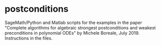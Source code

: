 # postconditions
SageMath/Python and Matlab scripts for the examples in the paper "Complete algorithms for algebraic strongest postconditions and
weakest preconditions in  polynomial ODEs" by Michele Boreale, July 2019.
Instructions in the files.
